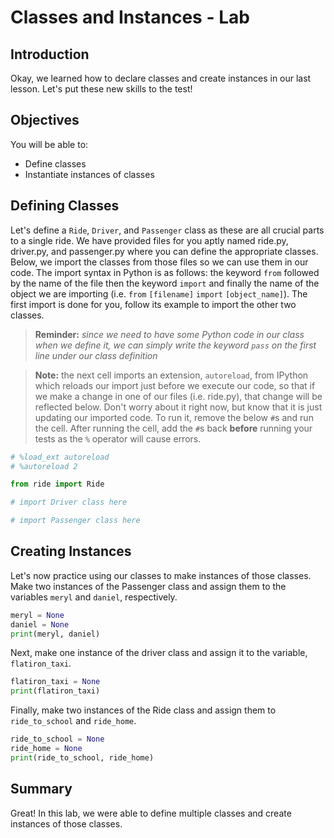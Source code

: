
# Classes and Instances - Lab

## Introduction
Okay, we learned how to declare classes and create instances in our last lesson. Let's put these new skills to the test!

## Objectives

You will be able to:

* Define classes
* Instantiate instances of classes

## Defining Classes


Let's define a `Ride`, `Driver`, and `Passenger` class as these are all crucial parts to a single ride. We have provided files for you aptly named ride.py, driver.py, and passenger.py where you can define the appropriate classes. Below, we import the classes from those files so we can use them in our code. The import syntax in Python is as follows: the keyword `from` followed by the name of the file then the keyword `import` and finally the name of the object we are importing (i.e. `from` `[filename]` `import` `[object_name]`). The first import is done for you, follow its example to import the other two classes.

> **Reminder:** *since we need to have some Python code in our class when we define it, we can simply write the keyword `pass` on the first line under our class definition*

> **Note:** the next cell imports an extension, `autoreload`, from IPython which reloads our import just before we execute our code, so that if we make a change in one of our files (i.e. ride.py), that change will be reflected below. Don't worry about it right now, but know that it is just updating our imported code. To run it, remove the below `#`s and run the cell. After running the cell, add the `#`s back **before** running your tests as the `%` operator will cause errors.


```python
# %load_ext autoreload
# %autoreload 2
```


```python
from ride import Ride
```


```python
# import Driver class here
```


```python
# import Passenger class here
```

## Creating Instances

Let's now practice using our classes to make instances of those classes. Make two instances of the Passenger class and assign them to the variables `meryl` and `daniel`, respectively.


```python
meryl = None
daniel = None
print(meryl, daniel)
```

Next, make one instance of the driver class and assign it to the variable, `flatiron_taxi`.


```python
flatiron_taxi = None
print(flatiron_taxi)
```

Finally, make two instances of the Ride class and assign them to `ride_to_school` and `ride_home`. 


```python
ride_to_school = None
ride_home = None
print(ride_to_school, ride_home)
```

## Summary
Great! In this lab, we were able to define multiple classes and create instances of those classes.
